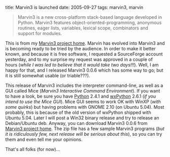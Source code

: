 title: Marvin3 is launched
date: 2005-09-27
tags: marvin3, marvin

> Marvin3 is a new cross-platform stack-based language developed in Python.
> Marvin3 features object-oriented-programming, anonymous routines, eager lists, variables, lexical scope, combinators and support for modules.

This is from my [Marvin3 project home](http://sourceforge.net/projects/marvin3/).
Marvin has evolved into Marvin3 and is becoming ready to be tried by the audience.
In order to make it better known, and because it is free software, I requested a SourceForge account yesterday, and to my surprise my request was approved in a couple of hours (*while I was led to believe that it would take two days!!!*).
Well, I am happy for that, and I released Marvin3 0.0.6 which has some way to go; but it is still somewhat usable (or triable???).

This release of Marvin3 includes the interpreter command-line, as well as a GUI called Mice (*Marvin3 Interactive Command Environment*).
If you want to have a look, be sure you have [Python](http://www.python.org) 2.4.1 and [wxPython](http://www.wxpython.org) 2.6.1 (*if you intend to use the Mice GUI*).
Mice GUI seems to work OK with WinXP (*with some quirks*) but having problems with GNOME 2.10 (on Ubuntu 5.04).
Most probably, this is because of the old version of wxPython shipped with Ubuntu 5.04.
Later I will post a Win32 binary release and try to release an Debian/Ubuntu deb.
Anyway, you can download Marvin3 0.0.6 from [Marvin3 project home](http://sourceforge.net/projects/marvin3/).
The zip file has a few sample Marvin3 programs (*but it is ridiculously few, next release will be serious about this*), so you can try them and even tell me your opinions.

That's all folks (for now)...